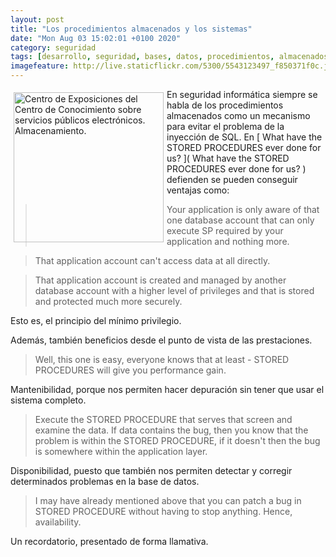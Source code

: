 ```yaml
--- 
layout: post
title: "Los procedimientos almacenados y los sistemas"
date: "Mon Aug 03 15:02:01 +0100 2020"
category: seguridad
tags: [desarrollo, seguridad, bases, datos, procedimientos, almacenados]
imagefeature: http://live.staticflickr.com/5300/5543123497_f850371f0c.jpg
---
```


<a href="https://www.flickr.com/photos/fernand0/5543123497/" title="Centro de Exposiciones del Centro de Conocimiento sobre se… "><img src="http://live.staticflickr.com/5300/5543123497_f850371f0c.jpg" alt="Centro de Exposiciones del Centro de Conocimiento sobre servicios públicos electrónicos. Almacenamiento. " width="240" style="float:left; margin:5px"></a>
En seguridad informática siempre se habla de los procedimientos almacenados como un mecanismo para evitar el problema de la inyección de SQL. En [ What have the STORED PROCEDURES ever done for us? ]( What have the STORED PROCEDURES ever done for us? ) defienden  se pueden conseguir ventajas como:
> 

> Your application is only aware of that one database account that can only execute SP required by your application and nothing more.

>    That application account can't access data at all directly.

>    That application account is created and managed by another database account with a higher level of privileges and that is stored and protected much more securely.

Esto es, el principio del mínimo privilegio.

Además, también beneficios desde el punto de vista de las prestaciones.

> Well, this one is easy, everyone knows that at least - STORED PROCEDURES will give you performance gain.

Mantenibilidad, porque nos permiten hacer depuración sin tener que usar el sistema completo.

> Execute the STORED PROCEDURE that serves that screen and examine the data.
If data contains the bug, then you know that the problem is within the STORED PROCEDURE, if it doesn't then the bug is somewhere within the application layer.

Disponibilidad, puesto que también nos permiten detectar y corregir determinados problemas en la base de datos.

> I may have already mentioned above that you can patch a bug in STORED PROCEDURE without having to stop anything. Hence, availability. 

Un recordatorio, presentado de forma llamativa.
